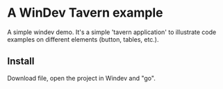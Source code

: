 # A WinDev Tavern example

A simple windev demo. It's a simple 'tavern application' to illustrate code examples on different elements (button, tables, etc.). 

## Install

Download file, open the project in Windev and "go".

